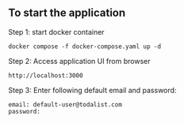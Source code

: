 ## To start the application

Step 1: start docker container

    docker compose -f docker-compose.yaml up -d    

Step 2: Access application UI from browser

    http://localhost:3000
    
Step 3: Enter following default email and password:

    email: default-user@todalist.com
    password: 